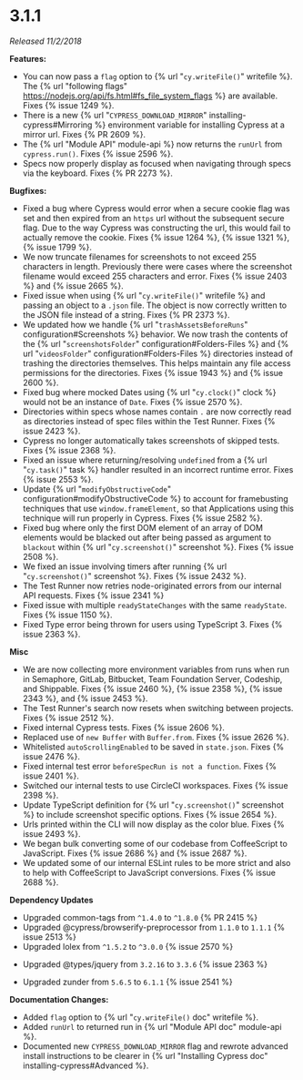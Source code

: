 # 3.1.1

*Released 11/2/2018*

**Features:**

- You can now pass a `flag` option to {% url "`cy.writeFile()`" writefile %}. The {% url "following flags" https://nodejs.org/api/fs.html#fs_file_system_flags %} are available. Fixes {% issue 1249 %}.
- There is a new {% url "`CYPRESS_DOWNLOAD_MIRROR`" installing-cypress#Mirroring %} environment variable for installing Cypress at a mirror url. Fixes {% PR 2609 %}.
- The {% url "Module API" module-api %} now returns the `runUrl` from `cypress.run()`. Fixes {% issue 2596 %}.
- Specs now properly display as focused when navigating through specs via the keyboard. Fixes {% PR 2273 %}.

**Bugfixes:**

- Fixed a bug where Cypress would error when a secure cookie flag was set and then expired from an `https` url without the subsequent secure flag. Due to the way Cypress was constructing the url, this would fail to actually remove the cookie. Fixes {% issue 1264 %}, {% issue 1321 %}, {% issue 1799 %}.
- We now truncate filenames for screenshots to not exceed 255 characters in length. Previously there were cases where the screenshot filename would exceed 255 characters and error. Fixes {% issue 2403 %} and {% issue 2665 %}.
- Fixed issue when using {% url "`cy.writeFile()`" writefile %} and passing an object to a `.json` file. The object is now correctly written to the JSON file instead of a string. Fixes {% PR 2373 %}.
- We updated how we handle {% url "`trashAssetsBeforeRuns`" configuration#Screenshots %} behavior. We now trash the contents of the {% url "`screenshotsFolder`" configuration#Folders-Files %} and {% url "`videosFolder`" configuration#Folders-Files %} directories instead of trashing the directories themselves. This helps maintain any file access permissions for the directories. Fixes {% issue 1943 %} and {% issue 2600 %}.
- Fixed bug where mocked Dates using {% url "`cy.clock()`" clock %} would not be an instance of `Date`. Fixes {% issue 2570 %}.
- Directories within specs whose names contain `.` are now correctly read as directories instead of spec files within the Test Runner. Fixes {% issue 2423 %}.
- Cypress no longer automatically takes screenshots of skipped tests. Fixes {% issue 2368 %}.
- Fixed an issue where returning/resolving `undefined` from a {% url "`cy.task()`" task %} handler resulted in an incorrect runtime error. Fixes {% issue 2553 %}.
- Update {% url "`modifyObstructiveCode`" configuration#modifyObstructiveCode %} to account for framebusting techniques that use `window.frameElement`, so that Applications using this technique will run properly in Cypress. Fixes {% issue 2582 %}.
- Fixed bug where only the first DOM element of an array of DOM elements would be blacked out after being passed as argument to `blackout` within {% url "`cy.screenshot()`" screenshot %}. Fixes {% issue 2508 %}.
- We fixed an issue involving timers after running {% url "`cy.screenshot()`" screenshot %}. Fixes {% issue 2432 %}.
- The Test Runner now retries node-originated errors from our internal API requests. Fixes {% issue 2341 %}
- Fixed issue with multiple `readyStateChanges` with the same `readyState`. Fixes {% issue 1150 %}.
- Fixed Type error being thrown for users using TypeScript 3. Fixes {% issue 2363 %}.

**Misc**

- We are now collecting more environment variables from runs when run in Semaphore, GitLab, Bitbucket, Team Foundation Server, Codeship, and Shippable. Fixes {% issue 2460 %}, {% issue 2358 %}, {% issue 2343 %}, and {% issue 2453 %}.
- The Test Runner's search now resets when switching between projects. Fixes {% issue 2512 %}.
- Fixed internal Cypress tests. Fixes {% issue 2606 %}.
- Replaced use of `new Buffer` with `Buffer.from`. Fixes {% issue 2626 %}.
- Whitelisted `autoScrollingEnabled` to be saved in `state.json`. Fixes {% issue 2476 %}.
- Fixed internal test error `beforeSpecRun is not a function`. Fixes {% issue 2401 %}.
- Switched our internal tests to use CircleCI workspaces. Fixes {% issue 2398 %}.
- Update TypeScript definition for {% url "`cy.screenshot()`" screenshot %} to include screenshot specific options. Fixes {% issue 2654 %}.
- Urls printed within the CLI will now display as the color blue. Fixes {% issue 2493 %}.
- We began bulk converting some of our codebase from CoffeeScript to JavaScript. Fixes {% issue 2686 %} and {% issue 2687 %}.
- We updated some of our internal ESLint rules to be more strict and also to help with CoffeeScript to JavaScript conversions. Fixes {% issue 2688 %}.

**Dependency Updates**

- Upgraded common-tags from `^1.4.0` to `^1.8.0` {% PR 2415 %}
- Upgraded @cypress/browserify-preprocessor from `1.1.0` to `1.1.1` {% issue 2513 %}
- Upgraded lolex from `^1.5.2` to `^3.0.0` {% issue 2570 %}
<!-- textlint-disable -->
- Upgraded @types/jquery from `3.2.16` to `3.3.6` {% issue 2363 %}
<!-- textlint-enable -->
- Upgraded zunder from `5.6.5` to `6.1.1` {% issue 2541 %}

**Documentation Changes:**

- Added `flag` option to {% url "`cy.writeFile()` doc" writefile %}.
- Added `runUrl` to returned run in {% url "Module API doc" module-api %}.
- Documented new `CYPRESS_DOWNLOAD_MIRROR` flag and rewrote advanced install instructions to be clearer in {% url "Installing Cypress doc" installing-cypress#Advanced %}.
